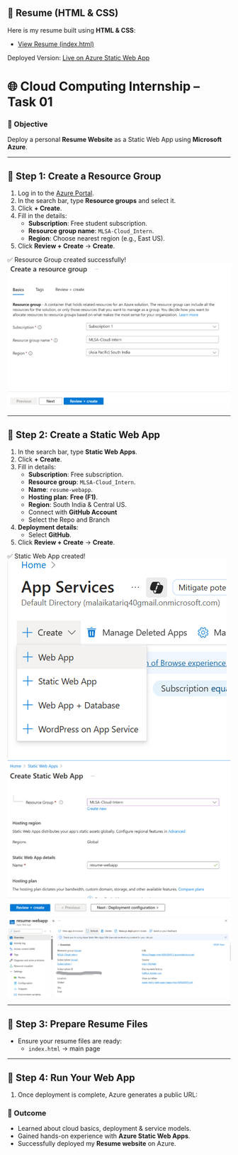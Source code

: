 ## 📄 Resume (HTML & CSS)

Here is my resume built using **HTML & CSS**:

- [View Resume (index.html)](https://github.com/malaikatariq/MLSA-UET-Internship/blob/main/Cloud-Computing/Week-01/malaikaresume-webapp.html)   

Deployed Version: [Live on Azure Static Web App](https://your-azure-app-link-here) 


# 🌐 Cloud Computing Internship – Task 01  

### 📌 Objective  
Deploy a personal **Resume Website** as a Static Web App using **Microsoft Azure**.  

---

## 🔹 Step 1: Create a Resource Group  
1. Log in to the [Azure Portal](https://portal.azure.com/).  
2. In the search bar, type **Resource groups** and select it.  
3. Click **+ Create**.  
4. Fill in the details:  
   - **Subscription**: Free student subscription.  
   - **Resource group name**: `MLSA-Cloud_Intern`.  
   - **Region**: Choose nearest region (e.g., East US).  
5. Click **Review + Create** → **Create**.  

✅ Resource Group created successfully!  
![Resource Group](https://github.com/malaikatariq/MLSA-UET-Internship/blob/main/Cloud-Computing/Week-01/assets/Resource_Group.png)

---

## 🔹 Step 2: Create a Static Web App  
1. In the search bar, type **Static Web Apps**.  
2. Click **+ Create**.  
3. Fill in details:  
   - **Subscription**: Free subscription.  
   - **Resource group**: `MLSA-Cloud_Intern`.  
   - **Name**: `resume-webapp`.  
   - **Hosting plan**: **Free (F1)**.  
   - **Region**: South India & Central US.
   -  Connect with **GitHub Account**
   -  Select the Repo and Branch 
4. **Deployment details**:  
   - Select **GitHub**.   
5. Click **Review + Create** → **Create**.  

✅ Static Web App created!
![Select Static WebAPP Service](https://github.com/malaikatariq/MLSA-UET-Internship/blob/main/Cloud-Computing/Week-01/assets/App_Service.png)
![Create of Static WebApp](https://github.com/malaikatariq/MLSA-UET-Internship/blob/main/Cloud-Computing/Week-01/assets/Static_WebApp.png)
![Deployment of WebApp](https://github.com/malaikatariq/MLSA-UET-Internship/blob/main/Cloud-Computing/Week-01/assets/Deploy_WebApp.png)

---

## 🔹 Step 3: Prepare Resume Files  
- Ensure your resume files are ready:  
  - `index.html` → main page   

---

## 🔹 Step 4: Run Your Web App  
1. Once deployment is complete, Azure generates a public URL:  


### 🎯 Outcome  
- Learned about cloud basics, deployment & service models.  
- Gained hands-on experience with **Azure Static Web Apps**.  
- Successfully deployed my **Resume website** on Azure.  

